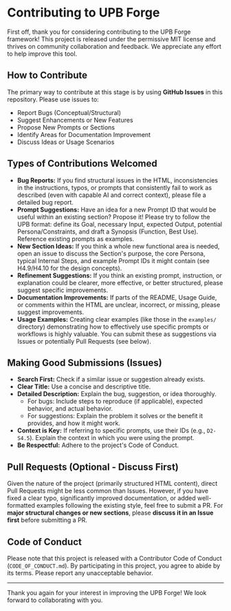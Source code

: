 # Contributing to UPB Forge

First off, thank you for considering contributing to the UPB Forge framework! This project is released under the permissive MIT license and thrives on community collaboration and feedback. We appreciate any effort to help improve this tool.

## How to Contribute

The primary way to contribute at this stage is by using **GitHub Issues** in this repository. Please use issues to:

*   Report Bugs (Conceptual/Structural)
*   Suggest Enhancements or New Features
*   Propose New Prompts or Sections
*   Identify Areas for Documentation Improvement
*   Discuss Ideas or Usage Scenarios

## Types of Contributions Welcomed

*   **Bug Reports:** If you find structural issues in the HTML, inconsistencies in the instructions, typos, or prompts that consistently fail to work as described (even with capable AI and correct context), please file a detailed bug report.
*   **Prompt Suggestions:** Have an idea for a new Prompt ID that would be useful within an existing section? Propose it! Please try to follow the UPB format: define its Goal, necessary Input, expected Output, potential Persona/Constraints, and draft a Synopsis (Function, Best Use). Reference existing prompts as examples.
*   **New Section Ideas:** If you think a whole new functional area is needed, open an issue to discuss the Section's purpose, the core Persona, typical Internal Steps, and example Prompt IDs it might contain (see H4.9/H4.10 for the design concepts).
*   **Refinement Suggestions:** If you think an existing prompt, instruction, or explanation could be clearer, more effective, or better structured, please suggest specific improvements.
*   **Documentation Improvements:** If parts of the README, Usage Guide, or comments within the HTML are unclear, incorrect, or missing, please suggest improvements.
*   **Usage Examples:** Creating clear examples (like those in the `examples/` directory) demonstrating how to effectively use specific prompts or workflows is highly valuable. You can submit these as suggestions via Issues or potentially Pull Requests (see below).

## Making Good Submissions (Issues)

*   **Search First:** Check if a similar issue or suggestion already exists.
*   **Clear Title:** Use a concise and descriptive title.
*   **Detailed Description:** Explain the bug, suggestion, or idea thoroughly.
    *   For bugs: Include steps to reproduce (if applicable), expected behavior, and actual behavior.
    *   For suggestions: Explain the problem it solves or the benefit it provides, and how it might work.
*   **Context is Key:** If referring to specific prompts, use their IDs (e.g., `D2-S4.5`). Explain the context in which you were using the prompt.
*   **Be Respectful:** Adhere to the project's Code of Conduct.

## Pull Requests (Optional - Discuss First)

Given the nature of the project (primarily structured HTML content), direct Pull Requests might be less common than Issues. However, if you have fixed a clear typo, significantly improved documentation, or added well-formatted examples following the existing style, feel free to submit a PR. For **major structural changes or new sections**, please **discuss it in an Issue first** before submitting a PR.

## Code of Conduct

Please note that this project is released with a Contributor Code of Conduct (`CODE_OF_CONDUCT.md`). By participating in this project, you agree to abide by its terms. Please report any unacceptable behavior.

---

Thank you again for your interest in improving the UPB Forge! We look forward to collaborating with you.